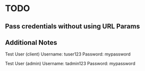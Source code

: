 # TODO
## Pass credentials without using URL Params


## Additional Notes
Test User (client)
Username: tuser123
Password: mypassword


Test User (admin)
Username: tadmin123
Password: mypassword